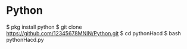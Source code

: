 # Python
$ pkg install python
$ git clone https://github.com/12345678MNIN/Python.git
$ cd pythonHacd
$ bash pythonHacd.py
